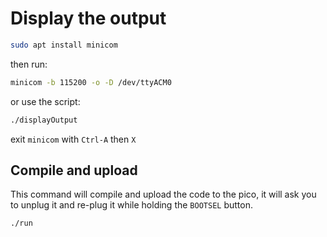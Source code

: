 # Display the output

```bash
sudo apt install minicom
```

then run:

```bash
minicom -b 115200 -o -D /dev/ttyACM0
```

or use the script:

```bash
./displayOutput
```

exit `minicom` with `Ctrl-A` then `X`

## Compile and upload

This command will compile and upload the code to the pico,
it will ask you to unplug it and re-plug it while holding the `BOOTSEL` button.

```bash
./run
```
